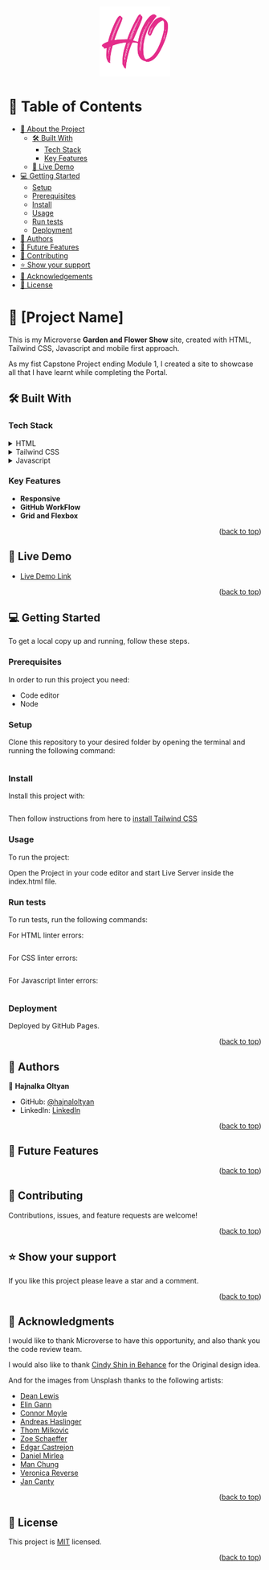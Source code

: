 <a name="readme-top"></a>

<div align="center">
  <img src="./docs/images/hajnaloltyan-logo.png" alt="logo" width="140"  height="auto" />
</div>

<!-- TABLE OF CONTENTS -->

# 📗 Table of Contents

- [📖 About the Project](#about-project)
  - [🛠 Built With](#built-with)
    - [Tech Stack](#tech-stack)
    - [Key Features](#key-features)
  - [🚀 Live Demo](#live-demo)
- [💻 Getting Started](#getting-started)
  - [Setup](#setup)
  - [Prerequisites](#prerequisites)
  - [Install](#install)
  - [Usage](#usage)
  - [Run tests](#run-tests)
  - [Deployment](#triangular_flag_on_post-deployment)
- [👥 Authors](#authors)
- [🔭 Future Features](#future-features)
- [🤝 Contributing](#contributing)
- [⭐️ Show your support](#support)
- [🙏 Acknowledgements](#acknowledgements)
- [📝 License](#license)

<!-- PROJECT DESCRIPTION -->

# 📖 [Project Name] <a name="about-project"></a>

This is my Microverse **Garden and Flower Show** site, created with HTML, Tailwind CSS, Javascript and mobile first approach.

As my fist Capstone Project ending Module 1, I created a site to showcase all that I have learnt while completing the Portal.

## 🛠 Built With <a name="built-with"></a>

### Tech Stack <a name="tech-stack"></a>

<details>
  <summary>HTML</summary>
</details>

<details>
  <summary>Tailwind CSS</summary>
</details>

<details>
<summary>Javascript</summary>
</details>

<!-- Features -->

### Key Features <a name="key-features"></a>

- **Responsive**
- **GitHub WorkFlow**
- **Grid and Flexbox**

<p align="right">(<a href="#readme-top">back to top</a>)</p>

<!-- LIVE DEMO -->

## 🚀 Live Demo <a name="live-demo"></a>

- [Live Demo Link](https://hajnaloltyan.github.io/garden-and-flower-show/)

<p align="right">(<a href="#readme-top">back to top</a>)</p>

<!-- GETTING STARTED -->

## 💻 Getting Started <a name="getting-started"></a>

To get a local copy up and running, follow these steps.

### Prerequisites

In order to run this project you need:

  - Code editor
  - Node


### Setup

Clone this repository to your desired folder by opening the terminal and running the following command:

```git clone git@github.com:hajnaloltyan/garden-and-flower-show.git

```


### Install

Install this project with:

```npm install

```

Then follow instructions from here to [install Tailwind CSS](https://tailwindcss.com/docs/installation)

### Usage

To run the project:

  Open the Project in your code editor and start Live Server inside the index.html file. 

### Run tests

To run tests, run the following commands:

  For HTML linter errors:

```npx hint .

```
  For CSS linter errors:

```npx stylelint "**/*.{css,scss}"

```

For Javascript linter errors:

```npx eslint .

```

### Deployment

Deployed by GitHub Pages.

<p align="right">(<a href="#readme-top">back to top</a>)</p>

<!-- AUTHORS -->

## 👥 Authors <a name="authors"></a>

👤 **Hajnalka Oltyan**

- GitHub: [@hajnaloltyan](https://github.com/hajnaloltyan)
- LinkedIn: [LinkedIn](https://www.linkedin.com/in/hajnalka-oltyan/)

<p align="right">(<a href="#readme-top">back to top</a>)</p>

<!-- FUTURE FEATURES -->

## 🔭 Future Features <a name="future-features"></a>


<p align="right">(<a href="#readme-top">back to top</a>)</p>

<!-- CONTRIBUTING -->

## 🤝 Contributing <a name="contributing"></a>

Contributions, issues, and feature requests are welcome!

<p align="right">(<a href="#readme-top">back to top</a>)</p>

<!-- SUPPORT -->

## ⭐️ Show your support <a name="support"></a>

If you like this project please leave a star and a comment.

<p align="right">(<a href="#readme-top">back to top</a>)</p>

<!-- ACKNOWLEDGEMENTS -->

## 🙏 Acknowledgments <a name="acknowledgements"></a>

I would like to thank Microverse to have this opportunity, and also thank you the code review team. 

I would also like to thank [Cindy Shin in Behance](https://www.behance.net/adagio07) for the Original design idea.

And for the images from Unsplash thanks to the following artists:

* [Dean Lewis](https://unsplash.com/photos/yRW1i2g80Ec?utm_source=unsplash&utm_medium=referral&utm_content=creditShareLink)
* [Elin Gann](https://unsplash.com/photos/b96nUqrd5-Q)
* [Connor Moyle](https://unsplash.com/photos/Fp2WRKyNWDI)
* [Andreas Haslinger](https://unsplash.com/photos/3UPun-zafgQ)
* [Thom Milkovic](https://unsplash.com/photos/cBS0qKJM-P4)
* [Zoe Schaeffer](https://unsplash.com/photos/xmpC7N_e2HI)
* [Edgar Castrejon](https://unsplash.com/photos/Se5cwIoUbzE)
* [Daniel Mirlea](https://unsplash.com/photos/fxiAxNLpoqI)
* [Man Chung](https://unsplash.com/photos/eML9gnJya6Q)
* [Veronica Reverse](https://unsplash.com/photos/qYwyRF9u-uo)
* [Jan Canty](https://unsplash.com/photos/KcQuXaHCSPE)

<p align="right">(<a href="#readme-top">back to top</a>)</p>

<!-- LICENSE -->

## 📝 License <a name="license"></a>

This project is [MIT](./LICENSE) licensed.

<p align="right">(<a href="#readme-top">back to top</a>)</p>
